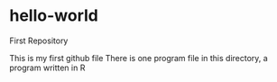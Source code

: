hello-world
===========

First Repository

This is my first github file
There is one program file in this directory, a program written in R
